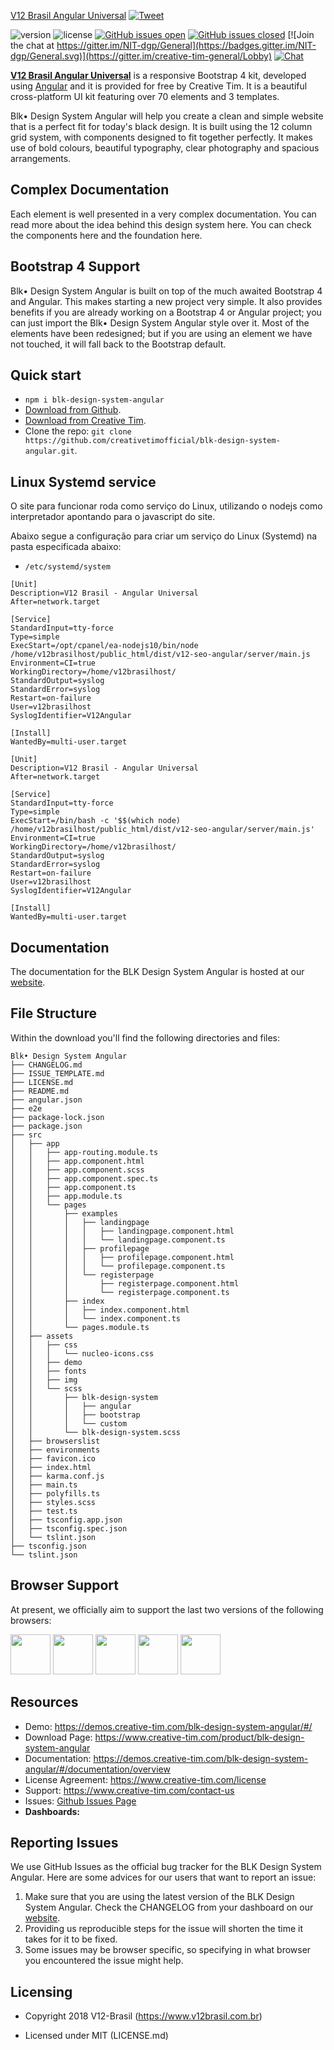 [V12 Brasil Angular Universal](https://v12brasilhospedagem.com.br) [![Tweet](https://img.shields.io/twitter/url/http/shields.io.svg?style=social&logo=twitter)](https://twitter.com/v12brasil)


 ![version](https://img.shields.io/badge/version-1.2.0-blue.svg) ![license](https://img.shields.io/badge/license-MIT-blue.svg) [![GitHub issues open](https://img.shields.io/github/issues/creativetimofficial/blk-design-system-angular.svg?maxAge=2592000)](https://github.com/creativetimofficial/blk-design-system-angular/issues?q=is%3Aopen+is%3Aissue) [![GitHub issues closed](https://img.shields.io/github/issues-closed-raw/creativetimofficial/blk-design-system-angular.svg?maxAge=2592000)](https://github.com/creativetimofficial/blk-design-system-angular/issues?q=is%3Aissue+is%3Aclosed) [![Join the chat at https://gitter.im/NIT-dgp/General](https://badges.gitter.im/NIT-dgp/General.svg)](https://gitter.im/creative-tim-general/Lobby) [![Chat](https://img.shields.io/badge/chat-on%20discord-7289da.svg)](https://discord.gg/E4aHAQy)

**[V12 Brasil Angular Universal](https://v12brasilhospedagem.com.br)** is a responsive Bootstrap 4 kit, developed using 
[Angular](https://angular.io/) and it is provided for free by Creative Tim. It is a beautiful cross-platform UI kit featuring 
over 70 elements and 3 templates.

Blk• Design  System Angular will help you create a clean and simple website that is a perfect fit for today's black design. 
It is built using the 12 column grid system, with components designed to fit together perfectly. 
It makes use of bold colours, beautiful typography, clear photography and spacious arrangements.

## Complex Documentation

Each element is well presented in a very complex documentation. You can read more about the idea behind this design system here. 
You can check the components here and the foundation here.

## Bootstrap 4 Support

Blk• Design System Angular is built on top of the much awaited Bootstrap 4 and Angular. 
This makes starting a new project very simple. It also provides benefits if you are already working on a Bootstrap 4 or Angular project; 
you can just import the Blk• Design System Angular style over it. Most of the elements have been redesigned; 
but if you are using an element we have not touched, it will fall back to the Bootstrap default.

## Quick start

- `npm i blk-design-system-angular`
- [Download from Github](https://github.com/creativetimofficial/blk-design-system-angular/archive/master.zip).
- [Download from Creative Tim](https://www.creative-tim.com/product/blk-design-system-angular).
- Clone the repo: `git clone https://github.com/creativetimofficial/blk-design-system-angular.git`.

## Linux Systemd service

O site para funcionar roda como serviço do Linux, utilizando o nodejs como interpretador apontando para o javascript do site.

Abaixo segue a configuração para criar um serviço do Linux (Systemd) na pasta especificada abaixo:
- `/etc/systemd/system`

```
[Unit]
Description=V12 Brasil - Angular Universal
After=network.target

[Service]
StandardInput=tty-force
Type=simple
ExecStart=/opt/cpanel/ea-nodejs10/bin/node /home/v12brasilhost/public_html/dist/v12-seo-angular/server/main.js
Environment=CI=true
WorkingDirectory=/home/v12brasilhost/
StandardOutput=syslog
StandardError=syslog
Restart=on-failure
User=v12brasilhost
SyslogIdentifier=V12Angular

[Install]
WantedBy=multi-user.target
```
```
[Unit]
Description=V12 Brasil - Angular Universal
After=network.target

[Service]
StandardInput=tty-force
Type=simple
ExecStart=/bin/bash -c '$$(which node) /home/v12brasilhost/public_html/dist/v12-seo-angular/server/main.js'
Environment=CI=true
WorkingDirectory=/home/v12brasilhost/
StandardOutput=syslog
StandardError=syslog
Restart=on-failure
User=v12brasilhost
SyslogIdentifier=V12Angular

[Install]
WantedBy=multi-user.target
```
## Documentation
The documentation for the BLK Design System Angular is hosted at our [website](https://demos.creative-tim.com/blk-design-system-angular/#/documentation/overview).


## File Structure
Within the download you'll find the following directories and files:

```
Blk• Design System Angular
├── CHANGELOG.md
├── ISSUE_TEMPLATE.md
├── LICENSE.md
├── README.md
├── angular.json
├── e2e
├── package-lock.json
├── package.json
├── src
│   ├── app
│   │   ├── app-routing.module.ts
│   │   ├── app.component.html
│   │   ├── app.component.scss
│   │   ├── app.component.spec.ts
│   │   ├── app.component.ts
│   │   ├── app.module.ts
│   │   └── pages
│   │       ├── examples
│   │       │   ├── landingpage
│   │       │   │   ├── landingpage.component.html
│   │       │   │   └── landingpage.component.ts
│   │       │   ├── profilepage
│   │       │   │   ├── profilepage.component.html
│   │       │   │   └── profilepage.component.ts
│   │       │   └── registerpage
│   │       │       ├── registerpage.component.html
│   │       │       └── registerpage.component.ts
│   │       ├── index
│   │       │   ├── index.component.html
│   │       │   └── index.component.ts
│   │       └── pages.module.ts
│   ├── assets
│   │   ├── css
│   │   │   └── nucleo-icons.css
│   │   ├── demo
│   │   ├── fonts
│   │   ├── img
│   │   └── scss
│   │       ├── blk-design-system
│   │       │   ├── angular
│   │       │   ├── bootstrap
│   │       │   └── custom
│   │       └── blk-design-system.scss
│   ├── browserslist
│   ├── environments
│   ├── favicon.ico
│   ├── index.html
│   ├── karma.conf.js
│   ├── main.ts
│   ├── polyfills.ts
│   ├── styles.scss
│   ├── test.ts
│   ├── tsconfig.app.json
│   ├── tsconfig.spec.json
│   └── tslint.json
├── tsconfig.json
└── tslint.json
```


## Browser Support

At present, we officially aim to support the last two versions of the following browsers:

<img src="https://github.com/creativetimofficial/public-assets/blob/master/logos/chrome-logo.png?raw=true" width="64" height="64"> <img src="https://raw.githubusercontent.com/creativetimofficial/public-assets/master/logos/firefox-logo.png" width="64" height="64"> <img src="https://raw.githubusercontent.com/creativetimofficial/public-assets/master/logos/edge-logo.png" width="64" height="64"> <img src="https://raw.githubusercontent.com/creativetimofficial/public-assets/master/logos/safari-logo.png" width="64" height="64"> <img src="https://raw.githubusercontent.com/creativetimofficial/public-assets/master/logos/opera-logo.png" width="64" height="64">



## Resources
- Demo: <https://demos.creative-tim.com/blk-design-system-angular/#/>
- Download Page: <https://www.creative-tim.com/product/blk-design-system-angular>
- Documentation: <https://demos.creative-tim.com/blk-design-system-angular/#/documentation/overview>
- License Agreement: <https://www.creative-tim.com/license>
- Support: <https://www.creative-tim.com/contact-us>
- Issues: [Github Issues Page](https://github.com/creativetimofficial/blk-design-system-angular/issues)
- **Dashboards:**

## Reporting Issues

We use GitHub Issues as the official bug tracker for the BLK Design System Angular. Here are some advices for our users that want to report an issue:

1. Make sure that you are using the latest version of the BLK Design System Angular. Check the CHANGELOG from your dashboard on our [website](https://www.creative-tim.com/?ref=blkdsa-readme).
2. Providing us reproducible steps for the issue will shorten the time it takes for it to be fixed.
3. Some issues may be browser specific, so specifying in what browser you encountered the issue might help.

## Licensing

- Copyright 2018 V12-Brasil (https://www.v12brasil.com.br)

- Licensed under MIT (LICENSE.md)